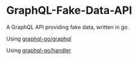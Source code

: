 # GraphQL-Fake-Data-API
A GraphQL API providing fake data, written in go.

Using [graphql-go/graphql](https://github.com/graphql-go/graphql)

Using [graphql-go/handler](https://github.com/graphql-go/handler)
